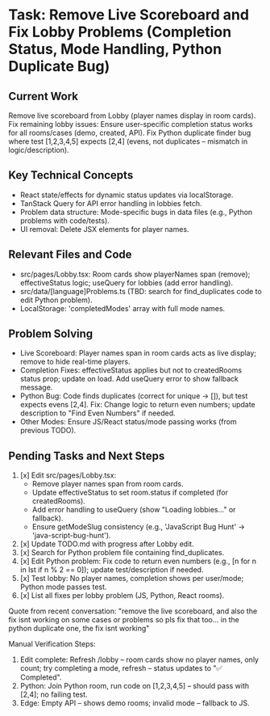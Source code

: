 # Task: Remove Live Scoreboard and Fix Lobby Problems (Completion Status, Mode Handling, Python Duplicate Bug)

## Current Work
Remove live scoreboard from Lobby (player names display in room cards). Fix remaining lobby issues: Ensure user-specific completion status works for all rooms/cases (demo, created, API). Fix Python duplicate finder bug where test [1,2,3,4,5] expects [2,4] (evens, not duplicates – mismatch in logic/description).

## Key Technical Concepts
- React state/effects for dynamic status updates via localStorage.
- TanStack Query for API error handling in lobbies fetch.
- Problem data structure: Mode-specific bugs in data files (e.g., Python problems with code/tests).
- UI removal: Delete JSX elements for player names.

## Relevant Files and Code
- src/pages/Lobby.tsx: Room cards show playerNames span (remove); effectiveStatus logic; useQuery for lobbies (add error handling).
- src/data/[language]Problems.ts (TBD: search for find_duplicates code to edit Python problem).
- LocalStorage: 'completedModes' array with full mode names.

## Problem Solving
- Live Scoreboard: Player names span in room cards acts as live display; remove to hide real-time players.
- Completion Fixes: effectiveStatus applies but not to createdRooms status prop; update on load. Add useQuery error to show fallback message.
- Python Bug: Code finds duplicates (correct for unique -> []), but test expects evens [2,4]. Fix: Change logic to return even numbers; update description to "Find Even Numbers" if needed.
- Other Modes: Ensure JS/React status/mode passing works (from previous TODO).

## Pending Tasks and Next Steps
1. [x] Edit src/pages/Lobby.tsx:
   - Remove player names span from room cards.
   - Update effectiveStatus to set room.status if completed (for createdRooms).
   - Add error handling to useQuery (show "Loading lobbies..." or fallback).
   - Ensure getModeSlug consistency (e.g., 'JavaScript Bug Hunt' -> 'java-script-bug-hunt').
2. [x] Update TODO.md with progress after Lobby edit.
3. [x] Search for Python problem file containing find_duplicates.
4. [x] Edit Python problem: Fix code to return even numbers (e.g., [n for n in lst if n % 2 == 0]); update test/description if needed.
5. [x] Test lobby: No player names, completion shows per user/mode; Python mode passes test.
6. [x] List all fixes per lobby problem (JS, Python, React rooms).

Quote from recent conversation: "remove the live scoreboard, and also the fix isnt working on some cases or problems so pls fix that too... in the python duplicate one, the fix isnt working"

Manual Verification Steps:
1. Edit complete: Refresh /lobby – room cards show no player names, only count; try completing a mode, refresh – status updates to "✅ Completed".
2. Python: Join Python room, run code on [1,2,3,4,5] – should pass with [2,4]; no failing test.
3. Edge: Empty API – shows demo rooms; invalid mode – fallback to JS.
